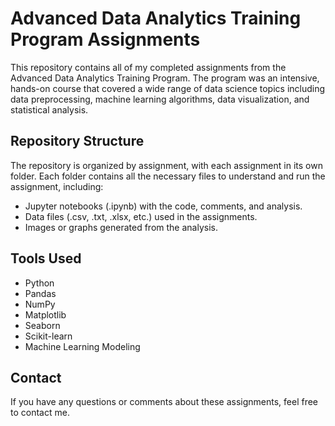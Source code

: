 # Advanced Data Analytics Training Program Assignments

This repository contains all of my completed assignments from the Advanced Data Analytics Training Program. The program was an intensive, hands-on course that covered a wide range of data science topics including data preprocessing, machine learning algorithms, data visualization, and statistical analysis.

## Repository Structure

The repository is organized by assignment, with each assignment in its own folder. Each folder contains all the necessary files to understand and run the assignment, including:

- Jupyter notebooks (.ipynb) with the code, comments, and analysis.
- Data files (.csv, .txt, .xlsx, etc.) used in the assignments.
- Images or graphs generated from the analysis.

## Tools Used

- Python
- Pandas
- NumPy
- Matplotlib
- Seaborn
- Scikit-learn
- Machine Learning Modeling

## Contact

If you have any questions or comments about these assignments, feel free to contact me.


